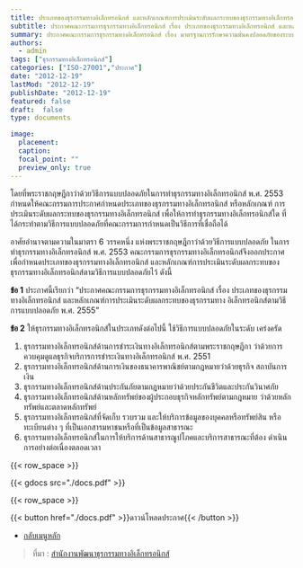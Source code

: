 ```yaml
---
title: ประเภทของธุรกรรมทางอิเล็กทรอนิกส์ และหลักเกณฑ์การประเมินระดับผลกระทบของธุรกรรมทางอิเล็กทรอนิกส์ตามวิธีการแบบปลอดภัย พ.ศ. 2555
subtitle: ประกาศคณะกรรมการธุรกรรมทางอิเล็กทรอนิกส์ เรื่อง ประเภทของธุรกรรมทางอิเล็กทรอนิกส์ และหลักเกณฑ์การประเมินระดับผลกระทบของธุรกรรมทางอิเล็กทรอนิกส์ตามวิธีการแบบปลอดภัย พ.ศ. 2555
summary: ประกาศคณะกรรมการธุรกรรมทางอิเล็กทรอนิกส์ เรื่อง มาตรฐานการรักษาความมั่นคงปลอดภัยของระบบสารสนเทศตามวิธีการแบบปลอดภัย พ.ศ. 2555
authors:
  - admin
tags: ["ธุรกรรมทางอิเล็กทรอนิกส์"]
categories: ["ISO-27001","ประกาศ"]
date: "2012-12-19"
lastMod: "2012-12-19"
publishDate: "2012-12-19"
featured: false
draft:  false
type: documents

image:
  placement:
  caption:
  focal_point: ""
  preview_only: true
---
```


โดยที่พระราชกฤษฎีกาว่าด้วยวิธีการแบบปลอดภัยในการทำธุรกรรมทางอิเล็กทรอนิกส์ พ.ศ. 2553
กำหนดให้คณะกรรมการประกาศกำหนดประเภทของธุรกรรมทางอิเล็กทรอนิกส์ หรือหลักเกณฑ์
การประเมินระดับผลกระทบของธุรกรรมทางอิเล็กทรอนิกส์ เพื่อให้การทำธุรกรรมทางอิเล็กทรอนิกส์ใด
ที่ได้กระทำตามวิธีการแบบปลอดภัยที่คณะกรรมการกำหนดเป็นวิธีการที่เชื่อถือได้ 

อาศัยอำนาจตามความในมาตรา 6 วรรคหนึ่ง แห่งพระราชกฤษฎีกาว่าด้วยวิธีการแบบปลอดภัย
ในการทำธุรกรรมทางอิเล็กทรอนิกส์ พ.ศ. 2553 คณะกรรมการธุรกรรมทางอิเล็กทรอนิกส์จึงออกประกาศเพื่อกำหนดประเภทของธุรกรรมทางอิเล็กทรอนิกส์ และหลักเกณฑ์การประเมินระดับผลกระทบของธุรกรรมทางอิเล็กทรอนิกส์ตามวิธีการแบบปลอดภัยไว้ ดังนี้

**ข้อ 1** ประกาศนี้เรียกว่า “ประกาศคณะกรรมการธุรกรรมทางอิเล็กทรอนิกส์ เรื่อง
ประเภทของธุรกรรมทางอิเล็กทรอนิกส์ และหลักเกณฑ์การประเมินระดับผลกระทบของธุรกรรมทาง
อิเล็กทรอนิกส์ตามวิธีการแบบปลอดภัย พ.ศ. 2555”  

**ข้อ 2** ให้ธุรกรรมทางอิเล็กทรอนิกส์ในประเภทดังต่อไปนี้ ใช้วิธีการแบบปลอดภัยในระดับ
เคร่งครัด
1.  ธุรกรรมทางอิเล็กทรอนิกส์ด้านการชำระเงินทางอิเล็กทรอนิกส์ตามพระราชกฤษฎีกา
ว่าด้วยการควบคุมดูแลธุรกิจบริการการชำระเงินทางอิเล็กทรอนิกส์ พ.ศ. 2551
1. ธุรกรรมทางอิเล็กทรอนิกส์ด้านการเงินของธนาคารพาณิชย์ตามกฎหมายว่าด้วยธุรกิจ
สถาบันการเงิน
1. ธุรกรรมทางอิเล็กทรอนิกส์ด้านประกันภัยตามกฎหมายว่าด้วยประกันชีวิตและประกันวินาศภัย
1. ธุรกรรมทางอิเล็กทรอนิกส์ด้านหลักทรัพย์ของผู้ประกอบธุรกิจหลักทรัพย์ตามกฎหมาย
ว่าด้วยหลักทรัพย์และตลาดหลักทรัพย์
1. ธุรกรรมทางอิเล็กทรอนิกส์ที่จัดเก็บ รวบรวม และให้บริการข้อมูลของบุคคลหรือทรัพย์สิน
หรือทะเบียนต่าง ๆ ที่เป็นเอกสารมหาชนหรือที่เป็นข้อมูลสาธารณะ
1. ธุรกรรมทางอิเล็กทรอนิกส์ในการให้บริการด้านสาธารณูปโภคและบริการสาธารณะที่ต้อง
ดำเนินการอย่างต่อเนื่องตลอดเวลา



{{< row_space >}}

{{< gdocs src="./docs.pdf" >}}

{{< row_space >}}

 

{{< button href="./docs.pdf" >}}ดาวน์โหลดประกาศ{{< /button >}}

- [กลับเมนูหลัก](../../section/)

> ที่มา : [สำนักงานพัฒนาธุรกรรมทางอิเล็กทรอนิกส์](https://www.etda.or.th/getattachment/038de751-ada1-4d88-bb0d-fc0033be6383/Impact-of-e-Transactions-by-Secure-Methods.aspx)